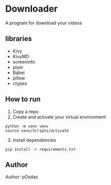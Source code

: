 # Downloader

A program for download your videos

## libraries
* Kivy
* KivyMD
* screeninfo
* plyer
* Babel
* pillow
* ctypes

## How to run

1. Copy a repo
2. Create and activate your virtual environment 
```commandline
python -m venv venv
source venv/Scripts/activate
```  
3. Install dependencies
```commandline
pip install -r requirements.txt
```

## Author
Author: pOsdas